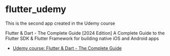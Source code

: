 # flutter_udemy

This is the second app created in the Udemy course

Flutter & Dart - The Complete Guide [2024 Edition]
A Complete Guide to the Flutter SDK &amp; Flutter Framework for building native iOS and Android apps
- [Udemy course: Flutter & Dart - The Complete Guide](https://www.udemy.com/course/learn-flutter-dart-to-build-ios-android-apps/?couponCode=ACCAGE0923)
